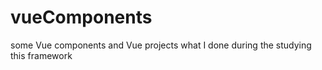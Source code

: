 # vueComponents
some Vue components and Vue projects what I done during the studying this framework 
